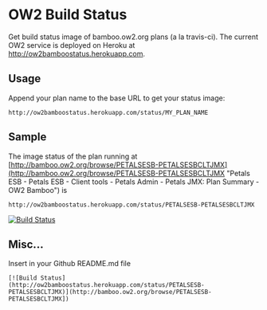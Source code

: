 # OW2 Build Status

Get build status image of bamboo.ow2.org plans (a la travis-ci). The current OW2 service is deployed on Heroku at http://ow2bamboostatus.herokuapp.com.

## Usage

Append your plan name to the base URL to get your status image:

    http://ow2bamboostatus.herokuapp.com/status/MY_PLAN_NAME

## Sample

The image status of the plan running at [http://bamboo.ow2.org/browse/PETALSESB-PETALSESBCLTJMX](http://bamboo.ow2.org/browse/PETALSESB-PETALSESBCLTJMX "Petals ESB - Petals ESB - Client tools - Petals Admin - Petals JMX: Plan Summary - OW2 Bamboo") is 

    http://ow2bamboostatus.herokuapp.com/status/PETALSESB-PETALSESBCLTJMX

[![Build Status](http://ow2bamboostatus.herokuapp.com/status/PETALSESB-PETALSESBCLTJMX)](http://bamboo.ow2.org/browse/PETALSESB-PETALSESBCLTJMX])


## Misc...

Insert in your Github README.md file

    [![Build Status](http://ow2bamboostatus.herokuapp.com/status/PETALSESB-PETALSESBCLTJMX)](http://bamboo.ow2.org/browse/PETALSESB-PETALSESBCLTJMX])

